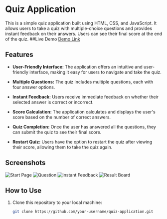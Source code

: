 # Quiz Application

This is a simple quiz application built using HTML, CSS, and JavaScript. It allows users to take a quiz with multiple-choice questions and provides instant feedback on their answers. Users can see their final score at the end of the quiz.
##Live Demo
[Demo Link](https://praneeth2862.github.io/Basic-Quiz-app/)
## Features

- **User-Friendly Interface:** The application offers an intuitive and user-friendly interface, making it easy for users to navigate and take the quiz.

- **Multiple Questions:** The quiz includes multiple questions, each with four answer options.

- **Instant Feedback:** Users receive immediate feedback on whether their selected answer is correct or incorrect.

- **Score Calculation:** The application calculates and displays the user's score based on the number of correct answers.

- **Quiz Completion:** Once the user has answered all the questions, they can submit the quiz to see their final score.

- **Restart Quiz:** Users have the option to restart the quiz after viewing their score, allowing them to take the quiz again.

## Screenshots
![Start Page](![image](https://github.com/Praneeth2862/Basic-Quiz-app/assets/95529324/8189cb8f-19dd-4e5c-bfc0-d625bf5bc6ad)
)
![Question](![image](https://github.com/Praneeth2862/Basic-Quiz-app/assets/95529324/b2eb9d79-5fa9-4b79-b776-52d04d02b95b)
)
![instant Feedback](![image](https://github.com/Praneeth2862/Basic-Quiz-app/assets/95529324/bfc207cc-ddbf-4b4f-95d4-64fb3ee0ec82)
)
![Result Board](![image](https://github.com/Praneeth2862/Basic-Quiz-app/assets/95529324/44d6480e-e6ce-41d5-87ce-1cc7cba13c5a)
)
## How to Use

1. Clone this repository to your local machine:

   ```bash
   git clone https://github.com/your-username/quiz-application.git
